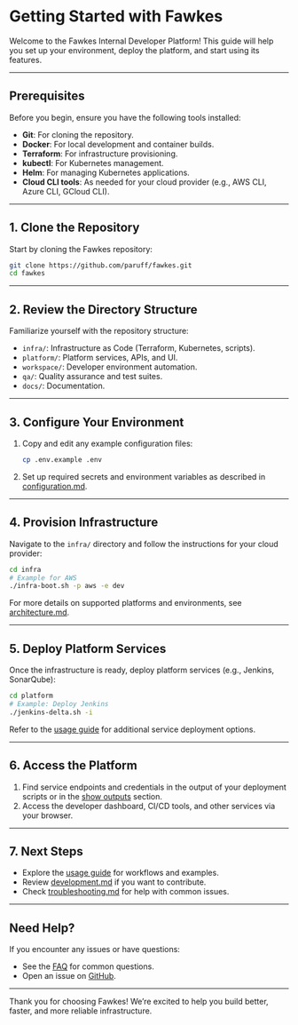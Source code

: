 # Getting Started with Fawkes

Welcome to the Fawkes Internal Developer Platform! This guide will help you set up your environment, deploy the platform, and start using its features.

---

## Prerequisites

Before you begin, ensure you have the following tools installed:

- **Git**: For cloning the repository.
- **Docker**: For local development and container builds.
- **Terraform**: For infrastructure provisioning.
- **kubectl**: For Kubernetes management.
- **Helm**: For managing Kubernetes applications.
- **Cloud CLI tools**: As needed for your cloud provider (e.g., AWS CLI, Azure CLI, GCloud CLI).

---

## 1. Clone the Repository

Start by cloning the Fawkes repository:

```sh
git clone https://github.com/paruff/fawkes.git
cd fawkes
```

---

## 2. Review the Directory Structure

Familiarize yourself with the repository structure:

- `infra/`: Infrastructure as Code (Terraform, Kubernetes, scripts).
- `platform/`: Platform services, APIs, and UI.
- `workspace/`: Developer environment automation.
- `qa/`: Quality assurance and test suites.
- `docs/`: Documentation.

---

## 3. Configure Your Environment

1. Copy and edit any example configuration files:
   ```sh
   cp .env.example .env
   ```
2. Set up required secrets and environment variables as described in [configuration.md](configuration.md).

---

## 4. Provision Infrastructure

Navigate to the `infra/` directory and follow the instructions for your cloud provider:

```sh
cd infra
# Example for AWS
./infra-boot.sh -p aws -e dev
```

For more details on supported platforms and environments, see [architecture.md](architecture.md).

---

## 5. Deploy Platform Services

Once the infrastructure is ready, deploy platform services (e.g., Jenkins, SonarQube):

```sh
cd platform
# Example: Deploy Jenkins
./jenkins-delta.sh -i
```

Refer to the [usage guide](usage.md) for additional service deployment options.

---

## 6. Access the Platform

1. Find service endpoints and credentials in the output of your deployment scripts or in the [show outputs](usage.md#showing-outputs) section.
2. Access the developer dashboard, CI/CD tools, and other services via your browser.

---

## 7. Next Steps

- Explore the [usage guide](usage.md) for workflows and examples.
- Review [development.md](development.md) if you want to contribute.
- Check [troubleshooting.md](troubleshooting.md) for help with common issues.

---

## Need Help?

If you encounter any issues or have questions:

- See the [FAQ](faq.md) for common questions.
- Open an issue on [GitHub](https://github.com/paruff/fawkes/issues).

---

Thank you for choosing Fawkes! We’re excited to help you build better, faster, and more reliable infrastructure.